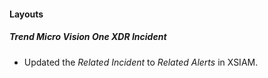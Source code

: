 
#### Layouts
##### Trend Micro Vision One XDR Incident
- Updated the *Related Incident* to *Related Alerts* in XSIAM.
